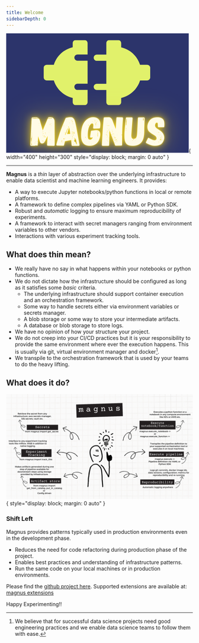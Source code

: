 ```yaml
---
title: Welcome
sidebarDepth: 0
---
```



![logo](assets/logo1.png){ width="400" height="300" style="display: block; margin: 0 auto" }

---

**Magnus** is a *thin* layer of abstraction over the underlying infrastructure to enable data scientist and
machine learning engineers. It provides:

- A way to execute Jupyter notebooks/python functions in local or remote platforms.
- A framework to define complex pipelines via YAML or Python SDK.
- Robust and *automatic* logging to ensure maximum reproducibility of experiments.
- A framework to interact with secret managers ranging from environment variables to other vendors.
- Interactions with various experiment tracking tools.

## What does **thin** mean?

- We really have no say in what happens within your notebooks or python functions.
- We do not dictate how the infrastructure should be configured as long as it satisfies some *basic* criteria.
    - The underlying infrastructure should support container execution and an orchestration framework.
    - Some way to handle secrets either via environment variables or secrets manager.
    - A blob storage or some way to store your intermediate artifacts.
    - A database or blob storage to store logs.
- We have no opinion of how your structure your project.
- We do not creep into your CI/CD practices but it is your responsibility to provide the same environment where ever
the execution happens. This is usually via git, virtual environment manager and docker[^1].
- We transpile to the orchestration framework that is used by your teams to do the heavy lifting.

## What does it do?


![works](assets/work.png){ style="display: block; margin: 0 auto" }

### Shift Left

Magnus provides patterns typically used in production environments even in the development phase.

- Reduces the need for code refactoring during production phase of the project.
- Enables best practices and understanding of infrastructure patterns.
- Run the same code on your local machines or in production environments.


Please find the [github project here](https://github.com/AstraZeneca/magnus-core).
Supported extensions are available at: [magnus extensions](https://github.com/AstraZeneca/magnus-extensions)


Happy Experimenting!!


[^1]: We believe that for successful data science projects need good engineering practices and we enable data science
teams to follow them with ease.
